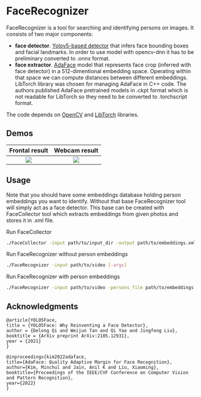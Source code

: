 # FaceRecognizer

FaceRecognizer is a tool for searching and identifying persons on images. It consists of two major components:

- **face detector**. [Yolov5-based detector](https://github.com/deepcam-cn/yolov5-face) that infers face bounding boxes and facial landmarks. In order to use model with opencv-dnn it has to be preliminary converted to .onnx format.
- **face extractor**. [AdaFace](https://github.com/mk-minchul/AdaFace) model that represents face crop (inferred with face detector) in a 512-dimentional embedding space. Operating within that space we can compute distances between different embeddings. LibTorch library was chosen for managing AdaFace in C++ code. The authors published AdaFace pretrained models in .ckpt format which is not readable for LibTorch so they need to be converted to .torchscript format.

The code depends on [OpenCV](https://github.com/opencv/opencv) and [LibTorch](https://pytorch.org/cppdocs/#torchscript) libraries.

## Demos

Frontal result             |  Webcam result
:-------------------------:|:-------------------------:
![](dox/frontal_result.gif)  |  ![](dox/webcam_result.gif)

## Usage

Note that you should have some embeddings database holding person embeddings you want to identify. Without that base FaceRecognizer tool will simply act as a face detector. This base can be created with FaceCollector tool which extracts embeddings from given photos and stores it in .xml file.

Run FaceCollector
```bash
./FaceCollector -input path/to/input_dir -output path/to/embeddings.xml
```

Run FaceRecognizer without person embeddings
```bash
./FaceRecognizer -input path/to/video [-args]
```

Run FaceRecognizer with person embeddings
```bash
./FaceRecognizer -input path/to/video -persons_file path/to/embeddings.xml [-args]
```

## Acknowledgments

```
@article{YOLO5Face,
title = {YOLO5Face: Why Reinventing a Face Detector},
author = {Delong Qi and Weijun Tan and Qi Yao and Jingfeng Liu},
booktitle = {ArXiv preprint ArXiv:2105.12931},
year = {2021}
}
```

```
@inproceedings{kim2022adaface,
title={AdaFace: Quality Adaptive Margin for Face Recognition},
author={Kim, Minchul and Jain, Anil K and Liu, Xiaoming},
booktitle={Proceedings of the IEEE/CVF Conference on Computer Vision and Pattern Recognition},
year={2022}
}
```
